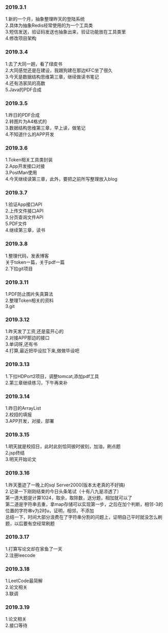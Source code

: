 ### 2019.3.1
1.新的一个月，抽象整理昨天的登陆系统<br>
2.具体为抽象Redis经常使用的为一个工具类<br>
3.短信发送，验证码发送也抽象出来，验证功能放在工具类里<br>
4.修改项目架构<br>

### 2019.3.4
1.去了大同一趟，看了绿皮书<br>
2.大同感觉还是在建设，我跟狗建在那边KFC坐了很久<br>
3.今天是数据结构思维第三章，继续做读书笔记<br>
4.还有汤家凤的高数<br>
5.Java的PDF合成<br>

### 2019.3.5
1.昨日的PDF合成<br>
2.转图片为A4格式的<br>
3.数据结构思维第三章，早上读，做笔记<br>
4.不知道什么的APP开发<br>

### 2019.3.6
1.Token相关工具类封装<br>
2.App开发接口对接<br>
3.PostMan使用<br>
4.今天继续读第三章，此外，要把之前所写整理放入blog<br>

### 2019.3.7
1.验证App接口API<br>
2.上传文件接口API<br>
3.分页查询文件API<br>
5.PDF文件<br>
4.继续第三章，读书<br>

### 2019.3.8
1.整理代码，发表博客<br>
  关于token一篇，关于pdf一篇<br>
2.下拉git项目<br>

### 2019.3.11
1.PDF防止图片失真算法<br>
2.整理Token相关的资料<br>
3.git<br>

### 2019.3.12
1.昨天发了工资,还是蛮开心的<br>
2.对接APP那边的接口<br>
3.单词呀,还有书<br>
4.打算,最近把毕设拉下来,做做毕设吧<br>

### 2019.3.13
1.下拉HDPort2项目，调整tomcat,添加pdf工具<br>
2.第三章继续练习，下午再来补<br>

### 2019.3.14
1.昨日的ArrayList<br>
2.校招的填报<br>
3.APP开发，对接，部署<br>

### 2019.3.15
1.明天就是校招日，此时此刻恰同彼时彼刻，加油，刷点题<br>
2.jsp终结<br>
3.明天开始论文<br>

### 2019.3.16
1.昨天墨迹了一晚上的sql Server2000(版本太老真的不好搞)<br>
2.记录一下刚刚结束的今日头条笔试（十有八九是凉透了）<br>
 第一道大题是计算1024，取余，取除数，送分题，相加就可以了<br>
 第二道是字符串去重，拿map存储可以实现第一步，之后在加个判断，相邻-3的位置的字符串v为2时u，证明，相邻，不添加<br>
 总结一下，时间大部分浪费在了字符串分割的问题上，证明自己平时就没怎么刷题，以后要有空经常刷题<br>

### 2019.3.17
1.打算写论文却在家鱼了一天<br>
2.注册leecode<br>

### 2019.3.18
1.LeetCode最简解<br>
2.论文相关<br>
3.联调<br>

### 2019.3.19
1.论文相关<br>
2.接口等待<br>
